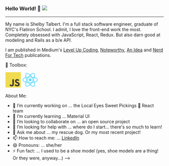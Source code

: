 ### Hello World! 🥰 <img src="https://raw.githubusercontent.com/MartinHeinz/MartinHeinz/master/wave.gif" width="30px">

---

My name is Shelby Talbert. I'm a full stack software engineer, graduate of NYC's Flatiron School. I admit, I love the front-end work the most. Completely obsessed with JavaScript, React, Redux. But also darn good at modeling and Rails as a b/e API.

I am published in Medium's [Level Up Coding](https://levelup.gitconnected.com/), [Noteworthy](https://blog.usejournal.com/), [An Idea](https://medium.com/an-idea) and [Nerd For Tech](https://medium.com/nerd-for-tech) publications.

🧰 Toolbox:

<img src="https://github.com/devicons/devicon/blob/master/icons/javascript/javascript-original.svg" alt="javascript logo" width="50" height="50"/>
<img src="https://github.com/devicons/devicon/blob/master/icons/react/react-original.svg" alt="react logo" width="50" height="50"/>


About Me:

- 🔭 I’m currently working on ... the Local Eyes Sweet Pickings 🍎 React team
- 🌱 I’m currently learning ... Material UI
- 👯 I’m looking to collaborate on ... an open source project
- 🤔 I’m looking for help with ... where do I start... there's so much to learn!
- 💬 Ask me about ... my rescue dog. Or my most recent project!
- 📫 How to reach me: ... [LinkedIn](https://www.linkedin.com/in/shelby-talbert/)
- 😄 Pronouns: ... she/her
- ⚡ Fun fact: ... I used to be a shoe model (yes, shoe models are a thing! Or they were, anyway...)
-->
